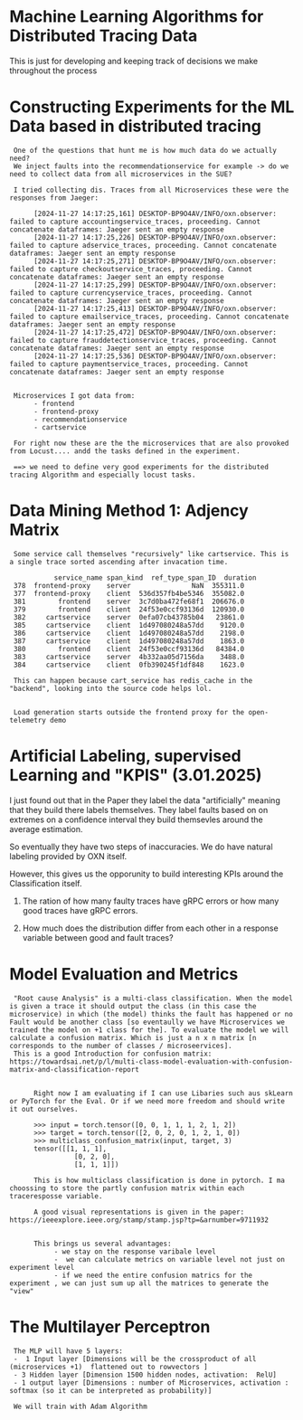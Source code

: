 # Machine Learning Algorithms for Distributed Tracing Data

This is just for developing and keeping track of decisions we make throughout the process

# Constructing Experiments for the ML Data based in distributed tracing

     One of the questions that hunt me is how much data do we actually need?
     We inject faults into the recommendationservice for example -> do we need to collect data from all microservices in the SUE?

     I tried collecting dis. Traces from all Microservices these were the responses from Jaeger:

          [2024-11-27 14:17:25,161] DESKTOP-BP9O4AV/INFO/oxn.observer: failed to capture accountingservice_traces, proceeding. Cannot concatenate dataframes: Jaeger sent an empty response
          [2024-11-27 14:17:25,226] DESKTOP-BP9O4AV/INFO/oxn.observer: failed to capture adservice_traces, proceeding. Cannot concatenate dataframes: Jaeger sent an empty response
          [2024-11-27 14:17:25,271] DESKTOP-BP9O4AV/INFO/oxn.observer: failed to capture checkoutservice_traces, proceeding. Cannot concatenate dataframes: Jaeger sent an empty response
          [2024-11-27 14:17:25,299] DESKTOP-BP9O4AV/INFO/oxn.observer: failed to capture currencyservice_traces, proceeding. Cannot concatenate dataframes: Jaeger sent an empty response
          [2024-11-27 14:17:25,413] DESKTOP-BP9O4AV/INFO/oxn.observer: failed to capture emailservice_traces, proceeding. Cannot concatenate dataframes: Jaeger sent an empty response
          [2024-11-27 14:17:25,472] DESKTOP-BP9O4AV/INFO/oxn.observer: failed to capture frauddetectionservice_traces, proceeding. Cannot concatenate dataframes: Jaeger sent an empty response
          [2024-11-27 14:17:25,536] DESKTOP-BP9O4AV/INFO/oxn.observer: failed to capture paymentservice_traces, proceeding. Cannot concatenate dataframes: Jaeger sent an empty response

     
     Microservices I got data from:
          - frontend
          - frontend-proxy
          - recommendationservice
          - cartservice
     
     For right now these are the the microservices that are also provoked from Locust.... andd the tasks defined in the experiment.

     ==> we need to define very good experiments for the distributed tracing Algorithm and especially locust tasks.

# Data Mining Method 1: Adjency Matrix

     Some service call themselves "recursively" like cartservice. This is a single trace sorted ascending after invacation time.

               service_name span_kind  ref_type_span_ID  duration
     378  frontend-proxy    server               NaN  355311.0
     377  frontend-proxy    client  536d357fb4be5346  355082.0
     381        frontend    server  3c7d0ba472fe68f1  206676.0
     379        frontend    client  24f53e0ccf93136d  120930.0
     382     cartservice    server  0efa07cb43785b04   23861.0
     385     cartservice    client  1d497080248a57dd    9120.0
     386     cartservice    client  1d497080248a57dd    2198.0
     387     cartservice    client  1d497080248a57dd    1863.0
     380        frontend    client  24f53e0ccf93136d   84384.0
     383     cartservice    server  4b332aa05d7156da    3488.0
     384     cartservice    client  0fb390245f1df848    1623.0

     This can happen because cart_service has redis_cache in the "backend", looking into the source code helps lol.


     Load generation starts outside the frontend proxy for the open-telemetry demo


# Artificial Labeling, supervised Learning and "KPIS" (3.01.2025)

I just found out that in the Paper they label the data "artificially" meaning that they build there labels themselves. They label faults based on on extremes on a confidence interval they build themsevles around the average estimation.

So eventually they have two steps of inaccuracies. We do have natural labeling provided by OXN itself.

However, this gives us the opporunity to build interesting KPIs around the Classification itself. 

1. The ration of how many faulty traces have gRPC errors or how many good traces have gRPC errors.

2. How much does the distribution differ from each other in a response variable between good and fault traces?


# Model Evaluation and Metrics

     "Root cause Analysis" is a multi-class classification. When the model is given a trace it should output the class (in this case the microservice) in which (the model) thinks the fault has happened or no Fault would be another class [so eventaully we have Microservices we trained the model on +1 class for the]. To evaluate the model we will calculate a confusion matrix. Which is just a n x n matrix [n corresponds to the number of classes / microseervices].
     This is a good Introduction for confusion matrix: https://towardsai.net/p/l/multi-class-model-evaluation-with-confusion-matrix-and-classification-report


          Right now I am evaluating if I can use Libaries such aus skLearn or PyTorch for the Eval. Or if we need more freedom and should write it out ourselves. 

          >>> input = torch.tensor([0, 0, 1, 1, 1, 2, 1, 2])
          >>> target = torch.tensor([2, 0, 2, 0, 1, 2, 1, 0])
          >>> multiclass_confusion_matrix(input, target, 3)
          tensor([[1, 1, 1],
                    [0, 2, 0],
                    [1, 1, 1]])
     
          This is how multiclass classification is done in pytorch. I ma choossing to store the partly confusion matrix within each traceresposse variable. 

          A good visual representations is given in the paper: https://ieeexplore.ieee.org/stamp/stamp.jsp?tp=&arnumber=9711932


          This brings us several advantages:
               - we stay on the response varibale level
               -  we can calculate metrics on variable level not just on experiment level
               - if we need the entire confusion matrics for the experiment , we can just sum up all the matrices to generate the "view"

# The Multilayer Perceptron

     The MLP will have 5 layers:
     -  1 Input layer [Dimensions will be the crossproduct of all (microservices +1)  flattened out to rowvectors ]
     - 3 Hidden layer [Dimension 1500 hidden nodes, activation:  RelU]
     - 1 output layer [Dimensions : number of Microservices, activation : softmax (so it can be interpreted as probability)]

     We will train with Adam Algorithm

     
     







     




          


